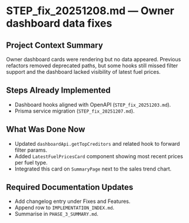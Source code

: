 # STEP_fix_20251208.md — Owner dashboard data fixes

## Project Context Summary
Owner dashboard cards were rendering but no data appeared. Previous refactors removed deprecated paths, but some hooks still missed filter support and the dashboard lacked visibility of latest fuel prices.

## Steps Already Implemented
- Dashboard hooks aligned with OpenAPI (`STEP_fix_20251203.md`).
- Prisma service migration (`STEP_fix_20251207.md`).

## What Was Done Now
- Updated `dashboardApi.getTopCreditors` and related hook to forward filter params.
- Added `LatestFuelPricesCard` component showing most recent prices per fuel type.
- Integrated this card on `SummaryPage` next to the sales trend chart.

## Required Documentation Updates
- Add changelog entry under Fixes and Features.
- Append row to `IMPLEMENTATION_INDEX.md`.
- Summarise in `PHASE_3_SUMMARY.md`.
